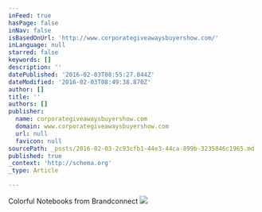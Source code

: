 ```yaml
---
inFeed: true
hasPage: false
inNav: false
isBasedOnUrl: 'http://www.corporategiveawaysbuyershow.com/'
inLanguage: null
starred: false
keywords: []
description: ''
datePublished: '2016-02-03T08:55:27.844Z'
dateModified: '2016-02-03T08:49:38.870Z'
author: []
title: ''
authors: []
publisher:
  name: corporategiveawaysbuyershow.com
  domain: www.corporategiveawaysbuyershow.com
  url: null
  favicon: null
sourcePath: _posts/2016-02-03-2c93cfb1-44e3-44ca-899b-3235846c1965.md
published: true
_context: 'http://schema.org'
_type: Article

---
```

Colorful Notebooks from Brandconnect
![](http://www.corporategiveawaysbuyershow.com/uploads/2/3/8/8/2388646/3843378.jpg)